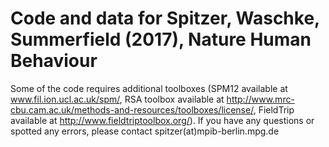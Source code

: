 # Code and data for Spitzer, Waschke, Summerfield (2017), Nature Human Behaviour
Some of the code requires additional toolboxes (SPM12 available at www.fil.ion.ucl.ac.uk/spm/, RSA toolbox available at http://www.mrc-cbu.cam.ac.uk/methods-and-resources/toolboxes/license/, FieldTrip available at http://www.fieldtriptoolbox.org/).
If you have any questions or spotted any errors, please contact spitzer(at)mpib-berlin.mpg.de
